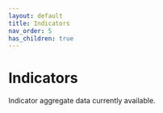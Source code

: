 ```yaml
---
layout: default
title: Indicators
nav_order: 5
has_children: true
---
```


# Indicators
 
Indicator aggregate data currently available.